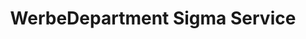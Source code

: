 ---
title: "WerbeDepartment Sigma Service"
url: /berlin/werbedepartment-sigma-service/
shop: Schreibwaren
---